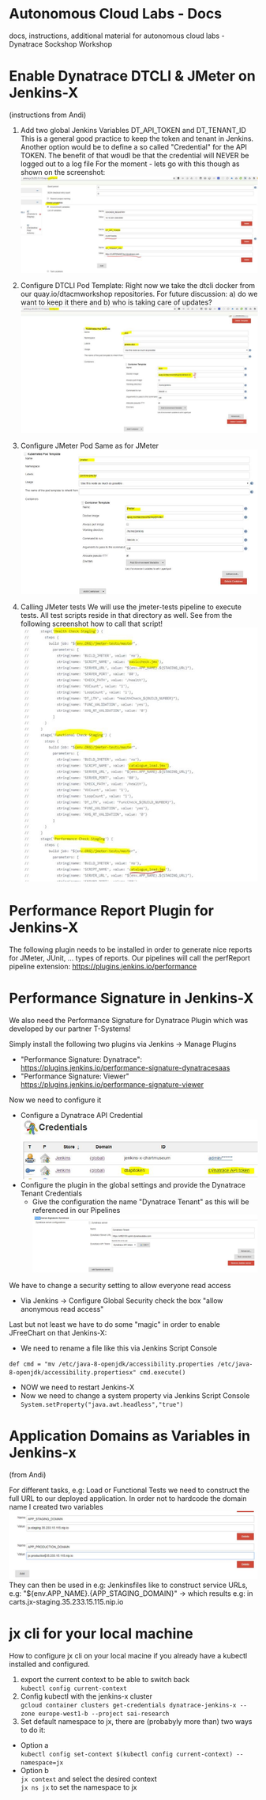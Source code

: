 # Autonomous Cloud Labs - Docs
docs, instructions, additional material for autonomous cloud labs - Dynatrace Sockshop Workshop


# Enable Dynatrace DTCLI & JMeter on Jenkins-X

(instructions from Andi)

1. Add two global Jenkins Variables DT_API_TOKEN and DT_TENANT_ID
This is a general good practice to keep the token and tenant in Jenkins. Another option would be to define a so called "Credential" for the API TOKEN. The benefit of that woudl be that the credential will NEVER be logged out to a log file
For the moment - lets go with this though as shown on the screenshot:
  ![](./assets/dtcli-1.jpg)

1. Configure DTCLI Pod Template:
Right now we take the dtcli docker from our quay.io/dtacmworkshop repositories. For future discussion: a) do we want to keep it there and b) who is taking care of updates?
  ![](./assets/dtcli-2.jpg)

1. Configure JMeter Pod
Same as for JMeter
  ![](./assets/dtcli-3.jpg)  

1. Calling JMeter tests
We will use the jmeter-tests pipeline to execute tests. All test scripts reside in that directory as well. See from the following screenshot how to call that script!
  ![](./assets/dtcli-4.jpg)
  
# Performance Report Plugin for Jenkins-X
The following plugin needs to be installed in order to generate nice reports for JMeter, JUnit, ... types of reports. Our pipelines will call the perfReport pipeline extension: https://plugins.jenkins.io/performance 


# Performance Signature in Jenkins-X
We also need the Performance Signature for Dynatrace Plugin which was developed by our partner T-Systems!

Simply install the following two plugins via Jenkins -> Manage Plugins 
* "Performance Signature: Dynatrace": https://plugins.jenkins.io/performance-signature-dynatracesaas
* "Performance Signature: Viewer" https://plugins.jenkins.io/performance-signature-viewer

Now we need to configure it
* Configure a Dynatrace API Credential
  ![](./assets/perfsignature_dtcredential.jpg)
* Configure the plugin in the global settings and provide the Dynatrace Tenant Credentials
  - Give the configuration the name "Dynatrace Tenant" as this will be referenced in our Pipelines
  ![](./assets/perfsignature_config.jpg)

We have to change a security setting to allow everyone read access
* Via Jenkins -> Configure Global Security check the box "allow anonymous read access" 

Last but not least we have to do some "magic" in order to enable JFreeChart on that Jenkins-X:
* We need to rename a file like this via Jenkins Script Console

`
def cmd = "mv /etc/java-8-openjdk/accessibility.properties /etc/java-8-openjdk/accessibility.propertiesx"
cmd.execute()
`
* NOW we need to restart Jenkins-X
* Now we need to change a system property via Jenkins Script Console
`
System.setProperty("java.awt.headless","true")
`

# Application Domains as Variables in Jenkins-x

(from Andi)

For different tasks, e.g: Load or Functional Tests we need to construct the full URL to our deployed application.
In order not to hardcode the domain name I created two variables 
 ![](./assets/app_domains_as_variables.jpg)
They can then be used in e.g: Jenkinsfiles like to construct service URLs, e.g: "${env.APP_NAME}.{APP_STAGING_DOMAIN}" -> which results e.g: in carts.jx-staging.35.233.15.115.nip.io

# jx cli for your local machine

How to configure jx cli on your local macine if you already have a kubectl installed and configured.

1. export the current context to be able to switch back  
   `kubectl config current-context`
1. Config kubectl with the jenkins-x cluster  
  `gcloud container clusters get-credentials dynatrace-jenkins-x --zone europe-west1-b --project sai-research`
1. Set default namespace to jx, there are (probabyly more than) two ways to do it:
  - Option a  
   `kubectl config set-context $(kubectl config current-context) --namespace=jx`
  - Option b    
    `jx context` and select the desired context  
    `jx ns jx` to set the namespace to jx





